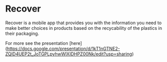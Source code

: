 # Recover

Recover is a mobile app that provides you with the information you need to make better choices in products based on the recycability of the plastics in their packaging.

For more see the presentation [here] (https://docs.google.com/presentation/d/1kT1nGTNE2-ZQID4UEP2t_JoTGPLpyhwWlXIDHPZ00Nk/edit?usp=sharing)
